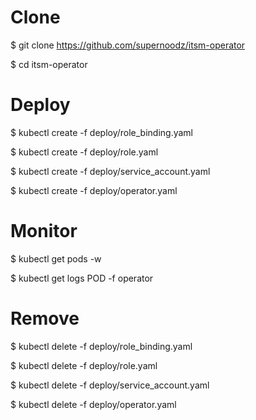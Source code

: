 # Clone

$ git clone https://github.com/supernoodz/itsm-operator

$ cd itsm-operator

# Deploy

$ kubectl create -f deploy/role_binding.yaml

$ kubectl create -f deploy/role.yaml

$ kubectl create -f deploy/service_account.yaml

$ kubectl create -f deploy/operator.yaml

# Monitor

$ kubectl get pods -w

$ kubectl get logs POD -f operator

# Remove

$ kubectl delete -f deploy/role_binding.yaml

$ kubectl delete -f deploy/role.yaml

$ kubectl delete -f deploy/service_account.yaml

$ kubectl delete -f deploy/operator.yaml
